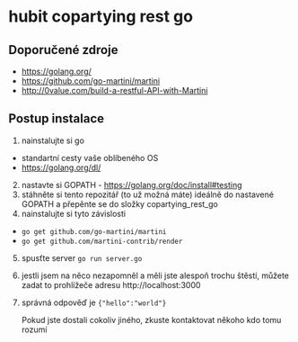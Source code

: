 # hubit copartying rest go

## Doporučené zdroje
* https://golang.org/
* https://github.com/go-martini/martini
* http://0value.com/build-a-restful-API-with-Martini

## Postup instalace
1. nainstalujte si go
  * standartní cesty vaše oblíbeného OS
  * https://golang.org/dl/
2. nastavte si GOPATH - https://golang.org/doc/install#testing
3. stáhněte si tento repozitář (to už možná máte) ideálně do nastavené GOPATH a přepěnte se do složky copartying_rest_go
4. nainstalujte si tyto závislosti
  * ```go get github.com/go-martini/martini```
  * ```go get github.com/martini-contrib/render```
5. spusťte server ```go run server.go```
5. jestli jsem na něco nezapomněl a měli jste alespoň trochu štěstí, můžete zadat to prohlížeče adresu http://localhost:3000
6. správná odpověď je ```{"hello":"world"}```

   Pokud jste dostali cokoliv jiného, zkuste kontaktovat někoho kdo tomu rozumí
